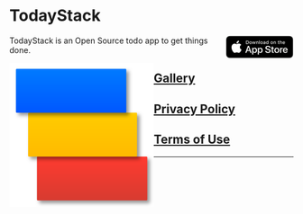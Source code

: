 # TodayStack

<a href="https://apps.apple.com/us/app/todaystack/id1557155702"><img align="right" src="https://github.com/0xLeif/TodayStack/blob/main/.media/app-store-badge.png?raw=true"></a>


TodayStack is an Open Source todo app to get things done.

<img align="left" src="https://github.com/0xLeif/TodayStack/blob/main/.media/todayStackIcon.png?raw=true" width="256">

## [Gallery](GALLERY.md)

## [Privacy Policy](PRIVACY.md)

## [Terms of Use](TERMS.md)

***

